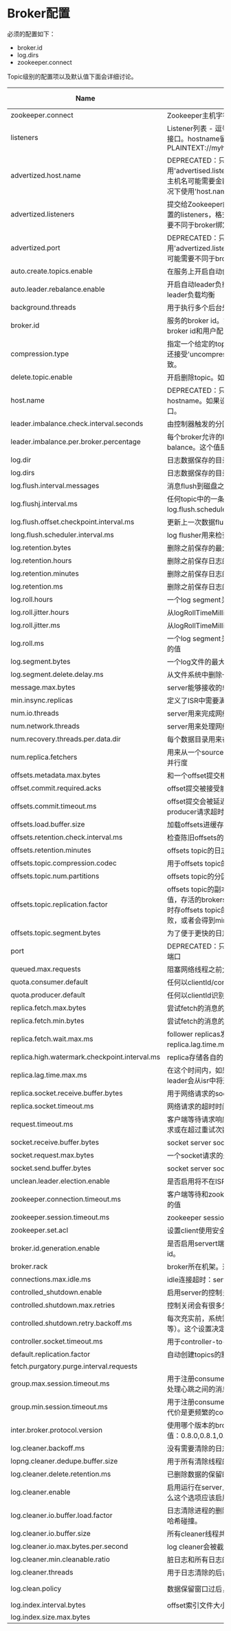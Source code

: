 # Broker配置

必须的配置如下：

* broker.id
* log.dirs
* zookeeper.connect

Topic级别的配置项以及默认值下面会详细讨论。

| Name | Description | Type | Default | Valid Values | Importance |
| --- | --- | --- | --- | --- | --- |
| zookeeper.connect | Zookeeper主机字符串 | string |  |  | high |
|listeners|Listener列表 - 逗号分隔的监听的URIs以及它们的协议。指定hostname为0.0.0.0会绑定到所有网络接口。hostname留空会绑定到默认网络接口。下面是合法的listeners列表示例：PLAINTEXT://myhost:9092,TRACE://:9091,PLAINTEXT://0.0.0.0:9092,TRACE://localhost:9093|string|null||high|
| advertized.host.name | DEPRECATED：只有在'advertised.listeners'或'listeners'没有设置的情况下使用。使用'advertised.listeners'代替这个属性。提交给ZooKeeper的主机名供客户端使用。在IaaS环境中，主机名可能需要金额broker绑定的接口名不同。如果这个属性没有设置，它会在'hot.name'设置的情况下使用'host.name'的值，否则使用java.net.InetAddress.getCanonicalHostName\(\)的返回值。 | string | null |  | high |
| advertized.listeners | 提交给Zookeeper的listeners供客户端使用，如果不同于前面的listeners（在server.properties中设置的listeners，格式为protocol://host:port，例如PLAINTEXT://:9083）。在IaaS环境中，这可能需要不同于broker绑定的接口设置。如果没有设置，则使用'listeners'的值。 | string | null | | high |
| advertized.port | DEPRECATED：只在'advertized.listeners'和'listeners'没有设置的情况下使用。使用'advertized.listeners'代替这个属性。端口会提交给Zookeeper供客户端使用。在IaaS环境中，这可能需要不同于broker绑定的端口。如果没有设置，会提交和broker绑定相同的端口。 | int | null || high |
| auto.create.topics.enable | 在服务上开启自动创建topic | boolean | true |  | high |
|auto.leader.rebalance.enable|开启自动leader负载均衡。一个后台运行的线程会在有规律的时间间隔内在检查并在需要的时候触发leader负载均衡|boolean|true||high|
|background.threads|用于执行多个后台处理任务的线程数|int|10|[1,...]|high|
|broker.id|服务的broker id。如果没有设置，会自动生成一个唯一的broker id。为了避免zookeeper生成的broker id和用户配置的broker id之间的冲突，生成的broker id从reserved.broker.max.id+1开始。|int|-1||high|
|compression.type|指定一个给定的topic的压缩类型。这个配置接受标准的压缩算法（'gzip', 'snappy', 'lz4'）。除此之外还接受'uncompressed'相当于不压缩；以及'producer'，也就是保持和producer设置的压缩算法一致。|string|producer||high|
|delete.topic.enable|开启删除topic。如果这个设置关闭则通过管理工具删除topic不会生效。|boolean|false||high|
|host.name|DEPRECATED：只有在'listeners'没有设置的情况下使用。使用'listeners'代替这个属性。broker的hostname。如果设置，则broker只会绑定到这个地址。如果没有设置，broker会绑定到所有网络接口。|string|""||high|
|leader.imbalance.check.interval.seconds|由控制器触发的分区rebalance检查的频率。|long|300||high|
|leader.imbalance.per.broker.percentage|每个broker允许的leader负载不均衡的比率。如果每个broker大于这个值则控制器会触发一个leader balance。这个值是比率。|int|10||high|
|log.dir|日志数据保存的目录（作为log.dirs属性的补充）。|string|/tmp/kafka-logs||high|
|log.dirs|日志数据保存的目录集合。如果没有设置，则使用log.dir的设置|string|null||high|
|log.flush.interval.messages|消息flush到磁盘之前可以在一个日志分区上累积的消息数量。|long|9223372036854775807|[1,...]|high|
|log.flushj.interval.ms|任何topic中的一条日志在flush到磁盘之前在内存中保留的最长时间。如果没有设置，则使用log.flush.scheduler.interval.ms的值|long|null||high|
|log.flush.offset.checkpoint.interval.ms|更新上一次数据flush到磁盘行为的频率，作为日志恢复检查点。|int|60000|[0,...]|high|
|long.flush.scheduler.interval.ms|log flusher用来检查是否有日志需要被flush到磁盘的频率。|long|9223372036854775807||high|
|log.retention.bytes|删除之前保存的最大日志大小。|long|-1||high|
|log.retention.hours|删除之前保存日志的小时数。|int|168||high|
|log.retention.minutes|删除之前保存日志的分钟数，如果没有设置，使用log.retention.hours的值|int|null||high|
|log.retention.ms|删除之前保存日志的毫秒数。如果没有设置，使用log.retention.minutes的值|long|null||high|
|log.roll.hours|一个log segment关闭（并新建一个segment）前的最大小时数|int|168|[1,...]|high|
|log.roll.jitter.hours|从logRollTimeMillis中抽离的jitter的最大小时数|int|0|[0,...]|high|
|log.roll.jitter.ms|从logRollTimeMillis中抽离的jitter的最大毫秒数|long|null||high|
|log.roll.ms|一个log segment关闭（并新建一个segment）前的最大毫秒数。如果没有设置，使用Log.roll.hours的值|long|null||high|
|log.segment.bytes|一个log文件的最大大小|int|1073741824|[14,...]|high|
|log.segment.delete.delay.ms|从文件系统中删除一个文件等待的最长时间|long|60000|[0,...]|high|
|message.max.bytes|server能够接收的单挑日志的最大字节数|int|1000012|[0,...]|high|
|min.insync.replicas|定义了ISR中需要满足带有acks=all(或者-1)的producer请求的replicas的最小数量|int|1|[1,...]|high|
|num.io.threads|server用来完成网络请求的io线程数|int|8|[1,...]|high|
|num.network.threads|server用来处理网络请求的网络线程数|int|3|[1,...]|high|
|num.recovery.threads.per.data.dir|每个数据目录用来在启动时恢复数据和在关闭时flush数据的线程数|int|1|[1,...]|high|
|num.replica.fetchers|用来从一个source broker复制消息的fetch线程数。增加这个属性的值可以增加follower broker的I/O并行度|int|1||high|
|offsets.metadata.max.bytes|和一个offset提交相关的metadata条目的最大字节数|int|4096||high|
|offset.commit.required.acks|offset提交被接受能够被接受之前需要的ack数量，这里不应该覆盖默认值（-1）|short|-1||high|
|offsets.commit.timeout.ms|offset提交会被延迟，直到offsets topic的所有replicas收到提交或这个属性指定的时间到达。这和producer请求超时类似|int|5000|[1,...]|high|
|offsets.load.buffer.size|加载offsets进缓存时，从offsets文件（segments）读取的批量数据大小|int|5242880|[1,...]|high|
|offsets.retention.check.interval.ms|检查陈旧offsets的频率|long|600000|[1,...]|high|
|offsets.retention.minutes|offsets topic的日志保留窗口时间|int|1440|[1....]|high|
|offsets.topic.compression.codec|用于offsets topic的压缩算法 - 压缩可用于得到"原子"提交|int|0||high|
|offsets.topic.num.partitions|offsets topic的分区数（部署后不能修改）|int|50|[1,...]|high|
|offsets.topic.replication.factor|offsets topic的副本数（设置的高一些以保证可用性）。为了保证offsets topic有效的副本数为配置的值，存活的brokers数量必须至少是对offsets topic第一次请求时的副本数量（例如，第一次提交请求时存offsets topic的副本数量为3，那么存货的brokers至少也是3）。否则，要么创建offsets topic失败，或者会得到min(存活的brokers，配置的副本数)个副本|short|3|[1,...]|high|
|offsets.topic.segment.bytes|为了便于更快的日志压缩和缓存加载，offsets topic segment字节数应保持一个较小的了量级|int|104857600|[1,...]|high|
|port|DEPRECATED：只有在'listeners'没有设置时使用。使用'listeners'代替这个属性。监听和接受请求的端口|int|9092||high|
|queued.max.requests|阻塞网络线程之前允许请求的最大队列数。|int|500|[1,...]|high|
|quota.consumer.default|任何以clientId/consumer group识别的consumer，如果每秒fetch的字节数超过这个值会被截流。|long|9223372036854775807|[1,...]|high|
|quota.producer.default|任何以clientId识别的producer，如果每秒产生的字节数大于这个值会被截流。|long|9223372036854775807|[1,...]|high|
|replica.fetch.max.bytes|尝试fetch的消息的最大字节数|int|1048576||high|
|replica.fetch.min.bytes|尝试fetch的消息的最小字节数。如果请求返回的字节数不够，等到replicaMaxWaitTimeMs返回。|int|1||high|
|replica.fetch.wait.max.ms|follower replicas发出的每个fetcher请求的最大等待时间。这个值应该总是小于replica.lag.time.max.ms，以防止低吞吐的topics的ISR频繁减少。|int|500||high|
|replica.high.watermark.checkpoint.interval.ms|replica存储各自的high watermark到磁盘的频率。|long|5000||high|
|replica.lag.time.max.ms|在这个时间内，如果一个follower没有发出任何fetch请求或者没有消耗到leaders日志的结束offset，leader会从isr中将这个follower移除。|long|10000||high|
|replica.socket.receive.buffer.bytes|用于网络请求的socket接受数据的buffer大小|int|65536||high|
|replica.socket.timeout.ms|网络请求的超时时间。这个值必须至少是replica.fetch,wait.max.ms|int|30000||high|
|request.timeout.ms|客户端等待请求响应最大时间由这个配置指定。如果在这个时间内没有收到响应，则客户端会重发请求或在超过重试次数的情况下失败。|int|30000||high|
|socket.receive.buffer.bytes|socket server sockets的SO_RECVBUF。|int|102400||high|
|socket.request.max.bytes|一个socket请求的最大字节数|int|104857600|[1,...]|high|
|socket.send.buffer.bytes|socket server sockets的SO_SNDBUF。|int|102400||high|
|unclean.leader.election.enable|是否启用将不在ISR中的replicas选举为leader作为最后的手段，尽管这么做会导致数据丢失|boolean|true||high|
|zookeeper.connection.timeout.ms|客户端等待和zookeeper建立连接的最长时间。如果不设置，则使用zookeeper.session.timeout.ms的值|int|null||high|
|zookeeper.session.timeout.ms|zookeeper session超时时间|int|6000||high|
|zookeeper.set.acl|设置client使用安全ACLs|boolean|false||high|
|broker.id.generation.enable|是否启用servert端自动生成broker id。如果启用则reserved.broker.max.id的值会参与生成broker id。|boolean|true||medium|
|broker.rack|broker所在机架。这个属性会用于机架发现复制，用于容错。例如：'RACK1','us-est-1d'|string|null||medium|
|connections.max.idle.ms|idle连接超时：server socket处理线程会在连接idle超过这个时间后关闭连接|long|600000||medium|
|controlled_shutdown.enable|启用server的控制关闭|boolean|true||medium|
|controlled.shutdown.max.retries|控制关闭会有很多失败原因。这个属性决定了了失败的重试次数。|int|3||medium|
|controlled.shutdown.retry.backoff.ms|每次充实前，系统需要时间从导致上一次失败的状态中恢复（controller失效恢复，replica延迟等等）。这个设置决定在重试之前等待的时间。|long|5000||medium|
|controller.socket.timeout.ms|用于controller-to-broker通道的socket超时时间|int|30000||medium|
|default.replication.factor|自动创建topics的默认副本数|int|1||medium|
|fetch.purgatory.purge.interval.requests||int|1000||medium|
|group.max.session.timeout.ms|用于注册consumers的最大允许的session超时时间。更长的超时时间给予consumers更长的时间去处理心跳之间的消息，代价是更长的监测错误的时间。|int|300000||medium|
|group.min.session.timeout.ms|用于注册consumers的允许的最短session超时时间。更短的超时时间会导致更快的错误监测时间，代价是更频繁的consumer心跳，这会会用光broker资源|int|6000||medium|
|inter.broker.protocol.version|使用哪个版本的broker间协议。这个版本号会在所有brokers升级到新版本时增加。下面是一些合法的值：0.8.0,0.8.1,0.8.2,0.8.2.0,0.8.2.1,0.9.0.0,0.9.0.1。查看ApiVersion获取完成版本列表|string|0.10.0-IV1||medium|
|log.cleaner.backoff.ms|没有需要清除的日志的休眠时间。|long|15000|[0,...]|medium|
|lopng.cleaner.dedupe.buffer.size|用于所有清除线程的删除重复数据的内存大小|long|134217728||medium|
|log.cleaner.delete.retention.ms|已删除数据的保留时间|86400000|||medium|
|log.cleaner.enable|启用运行在server上的日志清除进程。如果使用任何带有cleanup.policy=compact选项的topics，那么这个选项应该启用。如果禁用，使用compact的topics不会被压缩并且大小会持续增加。|boolean|true||medium|
|log.cleaner.io.buffer.load.factor|日志清除进程的删除重复数据的缓冲加载系数。更高的值可以一次清除更多日志，但是会导致更多的哈希碰撞。|double|0.9||medium|
|log.cleaner.io.buffer.size|所有cleaner线程共享的用于日志清除I/O缓冲区的内存大小|int|524288|[0,...]|medium|
|log.cleaner.io.max.bytes.per.second|log cleaner会被截流，它的每秒平均读写I/O不能超过这个值|double|1.7976931348623157E308||medium|
|log.cleaner.min.cleanable.ratio|脏日志和所有日志的最小的比率，达到这个比率cleaner才会清除数据。|double|0.5||medium|
|log.cleaner.threads|用于日志清除的后台线程数|int|1|[0,...]|medium|
|log.clean.policy|数据保留窗口过后，segments默认的清除规则，必须是"delete"或者"compact"|string|delete|[compact, delete]|medium|
|log.index.interval.bytes|offset索引文件大小|int|4096|[0,...]|medium|
|log.index.size.max.bytes||||||




